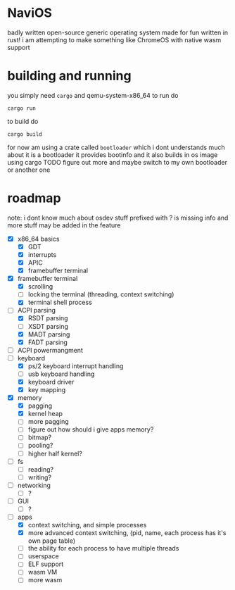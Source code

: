 # NaviOS 
badly written open-source generic operating system made for fun written in rust!
i am attempting to make something like ChromeOS with native wasm support

# building and running
you simply need `cargo` and qemu-system-x86_64 to run do
```
cargo run
```
to build do
```
cargo build
```
for now am using a crate called `bootloader` which i dont understands much about it is a bootloader it provides bootinfo and it also builds in os image using cargo TODO figure out more and maybe switch to my own bootloader or another one

# roadmap
note: i dont know much about osdev stuff prefixed with ? is missing info and more stuff may be added in the feature

- [X] x86_64 basics
    - [X] GDT
    - [X] interrupts
    - [X] APIC
    - [X] framebuffer terminal
- [X] framebuffer terminal
    - [X] scrolling
    - [ ] locking the terminal (threading, context switching)
    - [X] terminal shell process
- [ ] ACPI parsing
    - [X] RSDT parsing
    - [ ] XSDT parsing
    - [X] MADT parsing
    - [X] FADT parsing
- [ ] ACPI powermangment
- [ ] keyboard
    - [X] ps/2 keyboard interrupt handling
    - [ ] usb keyboard handling
    - [X] keyboard driver
    - [X] key mapping
- [X] memory
    - [X] pagging
    - [X] kernel heap
    - [ ] more pagging
    - [ ] figure out how should i give apps memory?
    - [ ] bitmap?
    - [ ] pooling?
    - [ ] higher half kernel?
- [ ] fs
    - [ ] reading?
    - [ ] writing?
- [ ] networking
    - [ ] ?
- [ ] GUI
    - [ ] ?
- [ ] apps
    - [X] context switching, and simple processes
    - [X] more advanced context switching, (pid, name, each process has it's own page table)
    - [ ] the ability for each process to have multiple threads
    - [ ] userspace
    - [ ] ELF support
    - [ ] wasm VM
    - [ ] more wasm
